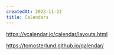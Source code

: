 ```yaml
---
createdAt: 2023-11-22
title: Calendars
---
```

https://vcalendar.io/calendar/layouts.html

https://tomosterlund.github.io/qalendar/